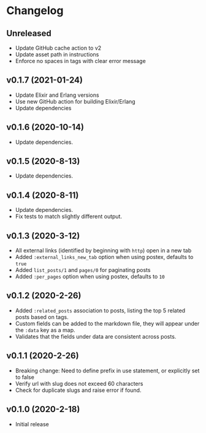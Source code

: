 # Changelog

## Unreleased
- Update GitHub cache action to v2
- Update asset path in instructions
- Enforce no spaces in tags with clear error message

## v0.1.7 (2021-01-24)
- Update Elixir and Erlang versions
- Use new GitHub action for building Elixir/Erlang
- Update dependencies

## v0.1.6 (2020-10-14)
- Update dependencies.

## v0.1.5 (2020-8-13)
- Update dependencies.

## v0.1.4 (2020-8-11)
- Update dependencies.
- Fix tests to match slightly different output.

## v0.1.3 (2020-3-12)
- All external links (identified by beginning with `http`) open in a new tab
- Added `:external_links_new_tab` option when using postex, defaults to `true`
- Added `list_posts/1` and `pages/0` for paginating posts
- Added `:per_pages` option when using postex, defaults to `10`

## v0.1.2 (2020-2-26)
- Added `:related_posts` association to posts, listing the top 5 related posts based on tags.
- Custom fields can be added to the markdown file, they will appear under the `:data` key as a map.
- Validates that the fields under data are consistent across posts.

## v0.1.1 (2020-2-26)
- Breaking change: Need to define prefix in use statement, or explicitly set to false
- Verify url with slug does not exceed 60 characters
- Check for duplicate slugs and raise error if found.

## v0.1.0 (2020-2-18)
- Initial release

